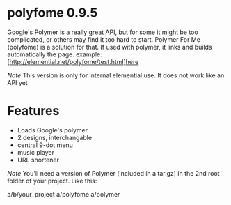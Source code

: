 polyfome 0.9.5
========
Google's Polymer is a really great API, but for some it might be too complicated, or others may find it too hard to start.
Polymer For Me (polyfome) is a solution for that. If used with polymer, it links and builds automatically the page.
example: [http://elemential.net/polyfome/test.html]here

*Note* This version is only for internal elemential use. It does not work like an API yet

Features
========
+ Loads Google's polymer
+ 2 designs, interchangable
+ central 9-dot menu
+ music player
+ URL shortener

*Note* You'll need a version of Polymer (included in a tar.gz) in the 2nd root folder of your project. Like this:

>
a/b/your_project
a/polyfome
a/polymer
